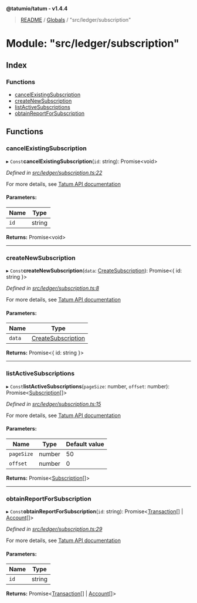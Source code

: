 **@tatumio/tatum - v1.4.4**

> [README](../README.md) / [Globals](../globals.md) / "src/ledger/subscription"

# Module: "src/ledger/subscription"

## Index

### Functions

* [cancelExistingSubscription](_src_ledger_subscription_.md#cancelexistingsubscription)
* [createNewSubscription](_src_ledger_subscription_.md#createnewsubscription)
* [listActiveSubscriptions](_src_ledger_subscription_.md#listactivesubscriptions)
* [obtainReportForSubscription](_src_ledger_subscription_.md#obtainreportforsubscription)

## Functions

### cancelExistingSubscription

▸ `Const`**cancelExistingSubscription**(`id`: string): Promise\<void>

*Defined in [src/ledger/subscription.ts:22](https://github.com/tatumio/tatum-js/blob/c5d1e16/src/ledger/subscription.ts#L22)*

For more details, see <a href="https://tatum.io/apidoc.html#operation/deleteSubscription" target="_blank">Tatum API documentation</a>

#### Parameters:

Name | Type |
------ | ------ |
`id` | string |

**Returns:** Promise\<void>

___

### createNewSubscription

▸ `Const`**createNewSubscription**(`data`: [CreateSubscription](../interfaces/_src_model_response_ledger_subscription_.createsubscription.md)): Promise\<{ id: string  }>

*Defined in [src/ledger/subscription.ts:8](https://github.com/tatumio/tatum-js/blob/c5d1e16/src/ledger/subscription.ts#L8)*

For more details, see <a href="https://tatum.io/apidoc.html#operation/createSubscription" target="_blank">Tatum API documentation</a>

#### Parameters:

Name | Type |
------ | ------ |
`data` | [CreateSubscription](../interfaces/_src_model_response_ledger_subscription_.createsubscription.md) |

**Returns:** Promise\<{ id: string  }>

___

### listActiveSubscriptions

▸ `Const`**listActiveSubscriptions**(`pageSize`: number, `offset`: number): Promise\<[Subscription](../interfaces/_src_model_response_ledger_subscription_.subscription.md)[]>

*Defined in [src/ledger/subscription.ts:15](https://github.com/tatumio/tatum-js/blob/c5d1e16/src/ledger/subscription.ts#L15)*

For more details, see <a href="https://tatum.io/apidoc.html#operation/getSubscriptions" target="_blank">Tatum API documentation</a>

#### Parameters:

Name | Type | Default value |
------ | ------ | ------ |
`pageSize` | number | 50 |
`offset` | number | 0 |

**Returns:** Promise\<[Subscription](../interfaces/_src_model_response_ledger_subscription_.subscription.md)[]>

___

### obtainReportForSubscription

▸ `Const`**obtainReportForSubscription**(`id`: string): Promise\<[Transaction](../interfaces/_src_model_response_ledger_transaction_.transaction.md)[] \| [Account](../interfaces/_src_model_response_ledger_account_.account.md)[]>

*Defined in [src/ledger/subscription.ts:29](https://github.com/tatumio/tatum-js/blob/c5d1e16/src/ledger/subscription.ts#L29)*

For more details, see <a href="https://tatum.io/apidoc.html#operation/getSubscriptionReport" target="_blank">Tatum API documentation</a>

#### Parameters:

Name | Type |
------ | ------ |
`id` | string |

**Returns:** Promise\<[Transaction](../interfaces/_src_model_response_ledger_transaction_.transaction.md)[] \| [Account](../interfaces/_src_model_response_ledger_account_.account.md)[]>
